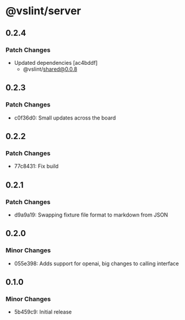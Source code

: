 # @vslint/server

## 0.2.4

### Patch Changes

- Updated dependencies [ac4bddf]
  - @vslint/shared@0.0.8

## 0.2.3

### Patch Changes

- c0f36d0: Small updates across the board

## 0.2.2

### Patch Changes

- 77c8431: Fix build

## 0.2.1

### Patch Changes

- d9a9a19: Swapping fixture file format to markdown from JSON

## 0.2.0

### Minor Changes

- 055e398: Adds support for openai, big changes to calling interface

## 0.1.0

### Minor Changes

- 5b459c9: Initial release

